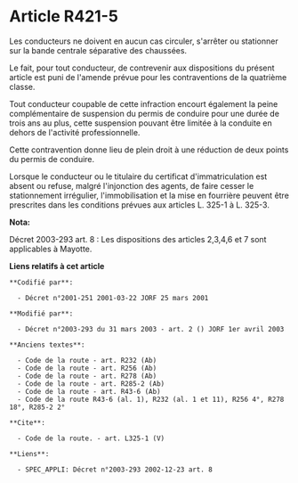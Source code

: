 # Article R421-5

Les conducteurs ne doivent en aucun cas circuler, s'arrêter ou stationner sur la bande centrale séparative des chaussées. 

Le fait, pour tout conducteur, de contrevenir aux dispositions du présent article est puni de l'amende prévue pour les
contraventions de la quatrième classe. 

Tout conducteur coupable de cette infraction encourt également la peine complémentaire de suspension du permis de conduire
pour une durée de trois ans au plus, cette suspension pouvant être limitée à la conduite en dehors de l'activité
professionnelle. 

Cette contravention donne lieu de plein droit à une réduction de deux points du permis de conduire. 

Lorsque le conducteur ou le titulaire du certificat d'immatriculation est absent ou refuse, malgré l'injonction des agents,
de faire cesser le stationnement irrégulier, l'immobilisation et la mise en fourrière peuvent être prescrites dans les
conditions prévues aux articles L. 325-1 à L. 325-3.

**Nota:**

Décret 2003-293 art. 8 : Les dispositions des articles 2,3,4,6 et 7 sont applicables à Mayotte.

**Liens relatifs à cet article**

	**Codifié par**:

	  - Décret n°2001-251 2001-03-22 JORF 25 mars 2001

	**Modifié par**:

	  - Décret n°2003-293 du 31 mars 2003 - art. 2 () JORF 1er avril 2003

	**Anciens textes**:

	  - Code de la route - art. R232 (Ab)
	  - Code de la route - art. R256 (Ab)
	  - Code de la route - art. R278 (Ab)
	  - Code de la route - art. R285-2 (Ab)
	  - Code de la route - art. R43-6 (Ab)
	  - Code de la route R43-6 (al. 1), R232 (al. 1 et 11), R256 4°, R278 18°, R285-2 2°

	**Cite**:

	  - Code de la route. - art. L325-1 (V)

	**Liens**:

	  - SPEC_APPLI: Décret n°2003-293 2002-12-23 art. 8
